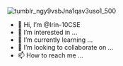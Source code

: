 ![tumblr_ngy9vsbJna1qav3uso1_500](https://user-images.githubusercontent.com/99758787/197364267-124d8ee2-d975-4a36-a575-5bd92ac86c97.gif)
- 👋 Hi, I’m @Irin-10CSE
- 👀 I’m interested in ...
- 🌱 I’m currently learning ...
- 💞️ I’m looking to collaborate on ...
- 📫 How to reach me ...

<!---
Irin-10CSE/Irin-10CSE is a ✨ special ✨ repository because its `README.md` (this file) appears on your GitHub profile.
You can click the Preview link to take a look at your changes.
--->
